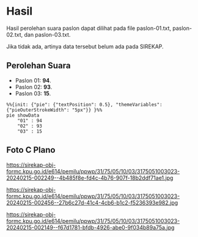 # Hasil

Hasil perolehan suara paslon dapat dilihat pada file paslon-01.txt, paslon-02.txt, dan paslon-03.txt.

Jika tidak ada, artinya data tersebut belum ada pada SIREKAP.

## Perolehan Suara

 * Paslon 01: **94**.
 * Paslon 02: **93**.
 * Paslon 03: **15**.

```mermaid
%%{init: {"pie": {"textPosition": 0.5}, "themeVariables": {"pieOuterStrokeWidth": "5px"}} }%%
pie showData
    "01" : 94
    "02" : 93
    "03" : 15
```
## Foto C Plano

https://sirekap-obj-formc.kpu.go.id/e614/pemilu/ppwp/31/75/05/10/03/3175051003023-20240215-002249--4b485f8e-fd4c-4b76-907f-18b2ddf71ae1.jpg

https://sirekap-obj-formc.kpu.go.id/e614/pemilu/ppwp/31/75/05/10/03/3175051003023-20240215-002456--27b6c27d-41c4-4cb6-b1c2-f5236393e982.jpg

https://sirekap-obj-formc.kpu.go.id/e614/pemilu/ppwp/31/75/05/10/03/3175051003023-20240215-002149--f67d1781-bfdb-4926-abe0-9f034b89a75a.jpg
